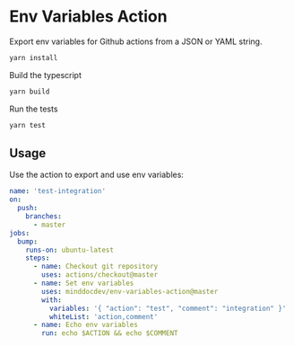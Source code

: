 # Env Variables Action

Export env variables for Github actions from a JSON or YAML string.

```bash
yarn install
```

Build the typescript

```bash
yarn build
```

Run the tests

```bash
yarn test
```

## Usage

Use the action to export and use env variables:

```yaml
name: 'test-integration'
on:
  push:
    branches:
      - master
jobs:
  bump:
    runs-on: ubuntu-latest
    steps:
      - name: Checkout git repository
        uses: actions/checkout@master
      - name: Set env variables
        uses: minddocdev/env-variables-action@master
        with:
          variables: '{ "action": "test", "comment": "integration" }'
          whiteList: 'action,comment'
      - name: Echo env variables
        run: echo $ACTION && echo $COMMENT
```
